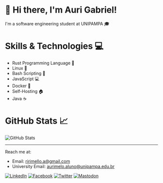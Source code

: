 # 🚀 Hi there, I'm Auri Gabriel!

I'm a software engineering student at UNIPAMPA 🎓 

# Skills & Technologies 💻

- Rust Programming Language 🦀
- Linux 🐧
- Bash Scripting 🐚
- JavaScript 💻
- Docker 🐳
- Self-Hosting 🏠
- Java ☕

# GitHub Stats 📈

![GitHub Stats](https://github-readme-stats.vercel.app/api?username=auri-gabriel&show_icons=true&hide_border=true&theme=gruvbox)

<!-- # Top Languages 🌐

![Languages](https://github-readme-stats.vercel.app/api/top-langs/?username=auri-gabriel&theme=gruvbox)
-->

---

Reach me at:
- Email: ririmello.a@gmail.com
- University Email: aurimelo.aluno@unipampa.edu.br

[![LinkedIn][linkedin-shield]][linkedin-url]
[![Facebook][facebook-shield]][facebook-url]
[![Twitter][twitter-shield]][twitter-url]
[![Mastodon][mastodon-shield]][mastodon-url]

[linkedin-shield]: https://img.shields.io/badge/LinkedIn-0077B5?style=for-the-badge&logo=linkedin&logoColor=white
[linkedin-url]: https://linkedin.com/in/auri-gabriel
[facebook-shield]: https://img.shields.io/badge/Facebook-1877F2?style=for-the-badge&logo=facebook&logoColor=white
[facebook-url]: https://facebook.com/auri.gabriel
[twitter-shield]: https://img.shields.io/badge/Twitter-1DA1F2?style=for-the-badge&logo=twitter&logoColor=white
[twitter-url]: https://twitter.com/auri_gabriel
[mastodon-shield]: https://img.shields.io/badge/Mastodon-6364FF?style=for-the-badge&logo=mastodon&logoColor=white
[mastodon-url]: https://mastodon.social/@auri_gabriel
